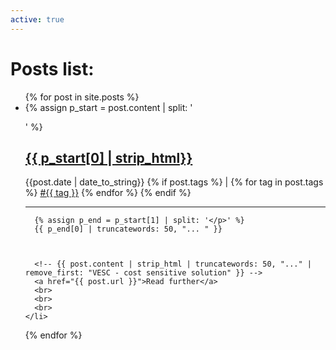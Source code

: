 ```yaml
---
active: true
---
```

# Posts list:
<ul>
  {% for post in site.posts %}
    <li>
      {% assign p_start = post.content | split: '<p>' %}
      <h2><a href="{{ post.url }}">{{ p_start[0] | strip_html}}</a></h2> {{post.date | date_to_string}} 
      {% if post.tags %} | 
      {% for tag in post.tags %}
          <a href="{{ site.baseurl }}{{ site.tag_page }}" class="post-tag">#{{ tag }}</a>
          <!-- #{{ tag | slugify }} -->
      {% endfor %}
      {% endif %}
      <hr/>
      
      {% assign p_end = p_start[1] | split: '</p>' %}
      {{ p_end[0] | truncatewords: 50, "... " }}
      


      <!-- {{ post.content | strip_html | truncatewords: 50, "..." | remove_first: "VESC - cost sensitive solution" }} -->
      <a href="{{ post.url }}">Read further</a>
      <br>
      <br>
      <br>
    </li>
  {% endfor %}
</ul>